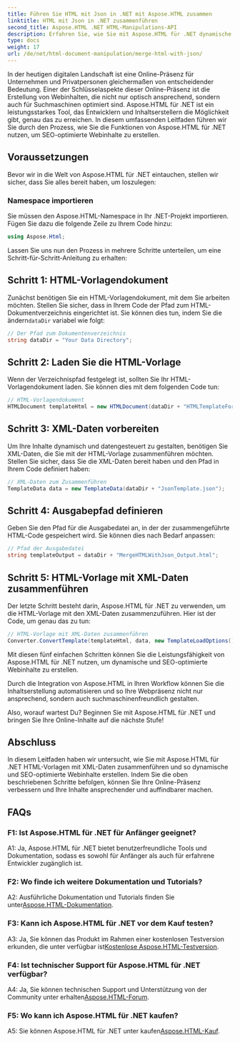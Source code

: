 ```yaml
---
title: Führen Sie HTML mit Json in .NET mit Aspose.HTML zusammen
linktitle: HTML mit Json in .NET zusammenführen
second_title: Aspose.HTML .NET HTML-Manipulations-API
description: Erfahren Sie, wie Sie mit Aspose.HTML für .NET dynamische Inhalte und Webinhalte erstellen. Stärken Sie Ihre Online-Präsenz und binden Sie Ihr Publikum ein.
type: docs
weight: 17
url: /de/net/html-document-manipulation/merge-html-with-json/
---
```


In der heutigen digitalen Landschaft ist eine Online-Präsenz für Unternehmen und Privatpersonen gleichermaßen von entscheidender Bedeutung. Einer der Schlüsselaspekte dieser Online-Präsenz ist die Erstellung von Webinhalten, die nicht nur optisch ansprechend, sondern auch für Suchmaschinen optimiert sind. Aspose.HTML für .NET ist ein leistungsstarkes Tool, das Entwicklern und Inhaltserstellern die Möglichkeit gibt, genau das zu erreichen. In diesem umfassenden Leitfaden führen wir Sie durch den Prozess, wie Sie die Funktionen von Aspose.HTML für .NET nutzen, um SEO-optimierte Webinhalte zu erstellen. 

## Voraussetzungen

Bevor wir in die Welt von Aspose.HTML für .NET eintauchen, stellen wir sicher, dass Sie alles bereit haben, um loszulegen:

### Namespace importieren

Sie müssen den Aspose.HTML-Namespace in Ihr .NET-Projekt importieren. Fügen Sie dazu die folgende Zeile zu Ihrem Code hinzu:

```csharp
using Aspose.Html;
```

Lassen Sie uns nun den Prozess in mehrere Schritte unterteilen, um eine Schritt-für-Schritt-Anleitung zu erhalten:

## Schritt 1: HTML-Vorlagendokument

 Zunächst benötigen Sie ein HTML-Vorlagendokument, mit dem Sie arbeiten möchten. Stellen Sie sicher, dass in Ihrem Code der Pfad zum HTML-Dokumentverzeichnis eingerichtet ist. Sie können dies tun, indem Sie die ändern`dataDir` variabel wie folgt:

```csharp
// Der Pfad zum Dokumentenverzeichnis
string dataDir = "Your Data Directory";
```

## Schritt 2: Laden Sie die HTML-Vorlage

Wenn der Verzeichnispfad festgelegt ist, sollten Sie Ihr HTML-Vorlagendokument laden. Sie können dies mit dem folgenden Code tun:

```csharp
// HTML-Vorlagendokument
HTMLDocument templateHtml = new HTMLDocument(dataDir + "HTMLTemplateForJson.html");
```

## Schritt 3: XML-Daten vorbereiten

Um Ihre Inhalte dynamisch und datengesteuert zu gestalten, benötigen Sie XML-Daten, die Sie mit der HTML-Vorlage zusammenführen möchten. Stellen Sie sicher, dass Sie die XML-Daten bereit haben und den Pfad in Ihrem Code definiert haben:

```csharp
// XML-Daten zum Zusammenführen
TemplateData data = new TemplateData(dataDir + "JsonTemplate.json");
```

## Schritt 4: Ausgabepfad definieren

Geben Sie den Pfad für die Ausgabedatei an, in der der zusammengeführte HTML-Code gespeichert wird. Sie können dies nach Bedarf anpassen:

```csharp
// Pfad der Ausgabedatei
string templateOutput = dataDir + "MergeHTMLWithJson_Output.html";
```

## Schritt 5: HTML-Vorlage mit XML-Daten zusammenführen

Der letzte Schritt besteht darin, Aspose.HTML für .NET zu verwenden, um die HTML-Vorlage mit den XML-Daten zusammenzuführen. Hier ist der Code, um genau das zu tun:

```csharp
// HTML-Vorlage mit XML-Daten zusammenführen
Converter.ConvertTemplate(templateHtml, data, new TemplateLoadOptions(), templateOutput);
```

Mit diesen fünf einfachen Schritten können Sie die Leistungsfähigkeit von Aspose.HTML für .NET nutzen, um dynamische und SEO-optimierte Webinhalte zu erstellen. 

Durch die Integration von Aspose.HTML in Ihren Workflow können Sie die Inhaltserstellung automatisieren und so Ihre Webpräsenz nicht nur ansprechend, sondern auch suchmaschinenfreundlich gestalten. 

Also, worauf wartest Du? Beginnen Sie mit Aspose.HTML für .NET und bringen Sie Ihre Online-Inhalte auf die nächste Stufe!

## Abschluss

In diesem Leitfaden haben wir untersucht, wie Sie mit Aspose.HTML für .NET HTML-Vorlagen mit XML-Daten zusammenführen und so dynamische und SEO-optimierte Webinhalte erstellen. Indem Sie die oben beschriebenen Schritte befolgen, können Sie Ihre Online-Präsenz verbessern und Ihre Inhalte ansprechender und auffindbarer machen.

## FAQs

### F1: Ist Aspose.HTML für .NET für Anfänger geeignet?

A1: Ja, Aspose.HTML für .NET bietet benutzerfreundliche Tools und Dokumentation, sodass es sowohl für Anfänger als auch für erfahrene Entwickler zugänglich ist.

### F2: Wo finde ich weitere Dokumentation und Tutorials?

 A2: Ausführliche Dokumentation und Tutorials finden Sie unter[Aspose.HTML-Dokumentation](https://reference.aspose.com/html/net/).

### F3: Kann ich Aspose.HTML für .NET vor dem Kauf testen?

 A3: Ja, Sie können das Produkt im Rahmen einer kostenlosen Testversion erkunden, die unter verfügbar ist[Kostenlose Aspose.HTML-Testversion](https://releases.aspose.com/).

### F4: Ist technischer Support für Aspose.HTML für .NET verfügbar?

 A4: Ja, Sie können technischen Support und Unterstützung von der Community unter erhalten[Aspose.HTML-Forum](https://forum.aspose.com/).

### F5: Wo kann ich Aspose.HTML für .NET kaufen?

 A5: Sie können Aspose.HTML für .NET unter kaufen[Aspose.HTML-Kauf](https://purchase.aspose.com/buy).